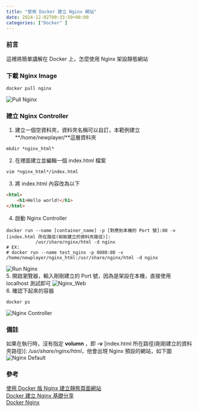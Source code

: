 ```yaml
---
title: "使用 Docker 建立 Nginx 網站"
date: 2024-12-02T00:33:59+08:00
categories: ["Docker" ]
---
```

### 前言
這裡將簡單講解在 Docker 上，怎麼使用 Nginx 架設靜態網站
### 下載 Nginx Image
```shell
docker pull nginx
```
![Pull Nginx](/images/20241202/1.jpg "pull_nginx")  
### 建立 Nginx Controller
1. 建立一個空資料夾，資料夾名稱可以自訂，本範例建立**/home/newplayer/**這層資料夾
```shell
mkdir *nginx_html*
```
2. 在裡面建立並編輯一個 index.html 檔案
```shell
vim *nginx_html*/index.html
```
3. 將 index.html 內容改為以下
```html
<html>
    <h1>Hello world!</h1>
</html>
```
4. 啟動 Nginx Controller
```shell
docker run --name [container_name] -p [對應到本機的 Port 號]:80 -v [index.html 所在路徑(剛剛建立的資料夾路徑)]:
           /usr/share/nginx/html -d nginx
# EX:
# docker run --name test_nginx -p 8080:80 -v /home/newplayer/nginx_html:/usr/share/nginx/html -d nginx
```
![Run Nginx](/images/20241202/2.jpg "run_nginx")  
5. 開啟瀏覽器，輸入剛剛建立的 Port 號，因為是架設在本機，直接使用 localhost 測試即可
![Nginx_Web](/images/20241202/3.jpg "nginx_web")  
6. 確認下起來的容器
```shell
docker ps
```
![Nginx Controller](/images/20241202/5.jpg "ps_controller")  

### 備註
如果在執行時，沒有指定 **volumn** ，即 **-v** [index.html 所在路徑(剛剛建立的資料夾路徑)]: */usr/share/nginx/html*，他會出現 Nginx 預設的網站，如下圖
![Nginx Default](/images/20241202/4.jpg "nginx_default")  

### 參考
[使用 Docker 版 Nginx 建立靜態頁面網站](https://blog.yowko.com/nginx-docker-static-html/)  
[Docker 建立 Nginx 基礎分享](https://medium.com/@xroms123/docker-%E5%BB%BA%E7%AB%8B-nginx-%E5%9F%BA%E7%A4%8E%E5%88%86%E4%BA%AB-68c0771457fb)  
[Docker Nginx](https://hub.docker.com/_/nginx)  